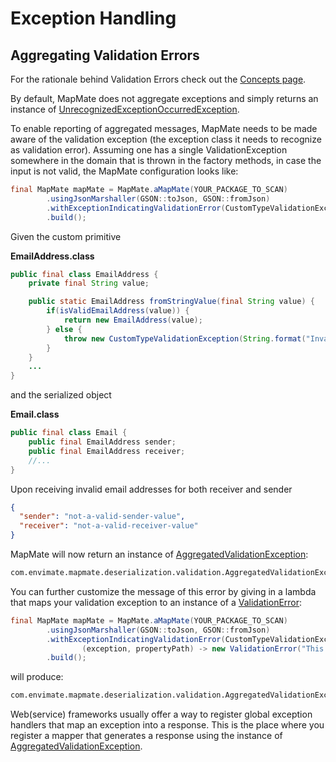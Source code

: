 # Exception Handling

## Aggregating Validation Errors

For the rationale behind Validation Errors check out the [Concepts page](Concepts.md#validation-errors).

By default, MapMate does not aggregate exceptions and simply returns an instance of 
[UnrecognizedExceptionOccurredException](../core/src/main/java/com/envimate/mapmate/deserialization/validation/UnrecognizedExceptionOccurredException.java).

To enable reporting of aggregated messages, MapMate needs to be made aware of the validation exception (the exception 
class it needs to recognize as validation error). Assuming one has a single ValidationException somewhere in the domain
that is thrown in the factory methods, in case the input is not valid, the MapMate configuration looks like:

<!---[CodeSnippet](core/src/test/java/com/envimate/mapmate/docs/ExceptionExamples.java aggregateException)-->
```java
final MapMate mapMate = MapMate.aMapMate(YOUR_PACKAGE_TO_SCAN)
        .usingJsonMarshaller(GSON::toJson, GSON::fromJson)
        .withExceptionIndicatingValidationError(CustomTypeValidationException.class)
        .build();
```

Given the custom primitive

**EmailAddress.class**
```java
public final class EmailAddress {
    private final String value;

    public static EmailAddress fromStringValue(final String value) {
        if(isValidEmailAddress(value)) {
            return new EmailAddress(value);
        } else {
            throw new CustomTypeValidationException(String.format("Invalid email address %s", value));
        }
    }
    ...
}
```

and the serialized object

**Email.class**

```java
public final class Email {
    public final EmailAddress sender;
    public final EmailAddress receiver;
    //...
}
```

Upon receiving invalid email addresses for both receiver and sender

```json
{
  "sender": "not-a-valid-sender-value",
  "receiver": "not-a-valid-receiver-value"
}
```

MapMate will now return an instance of [AggregatedValidationException](../core/src/main/java/com/envimate/mapmate/deserialization/validation/AggregatedValidationException.java):

```bash
com.envimate.mapmate.deserialization.validation.AggregatedValidationException: deserialization encountered validation errors. Validation error at 'receiver', Invalid email address: 'not-a-valid-receiver-value'; Validation error at 'sender', Invalid email address: 'not-a-valid-sender-value';
```

You can further customize the message of this error by giving in a lambda that maps your validation exception to an 
instance of a 
[ValidationError](../core/src/main/java/com/envimate/mapmate/deserialization/validation/ValidationError.java):

<!---[CodeSnippet](core/src/test/java/com/envimate/mapmate/docs/ExceptionExamples.java mappedException)-->
```java
final MapMate mapMate = MapMate.aMapMate(YOUR_PACKAGE_TO_SCAN)
        .usingJsonMarshaller(GSON::toJson, GSON::fromJson)
        .withExceptionIndicatingValidationError(CustomTypeValidationException.class,
                (exception, propertyPath) -> new ValidationError("This is a custom message we are reporting about " + exception.getMessage(), propertyPath))
        .build();
```

will produce:

```bash
com.envimate.mapmate.deserialization.validation.AggregatedValidationException: deserialization encountered validation errors. Validation error at 'receiver', This is a custom message we are reporting about Invalid email address: 'not-a-valid-receiver-value'; Validation error at 'sender', This is a custom message we are reporting about Invalid email address: 'not-a-valid-sender-value';
```

Web(service) frameworks usually offer a way to register global exception handlers that map an exception into a response.
This is the place where you register a mapper that generates a response using the instance of
[AggregatedValidationException](../core/src/main/java/com/envimate/mapmate/deserialization/validation/AggregatedValidationException.java).
